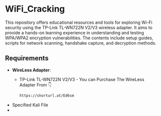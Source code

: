 # WiFi_Cracking
This repository offers educational resources and tools for exploring Wi-Fi security using the TP-Link TL-WN722N V2/V3 wireless adapter. It aims to provide a hands-on learning experience in understanding and testing WPA/WPA2 encryption vulnerabilities. The contents include setup guides, scripts for network scanning, handshake capture, and decryption methods.

## Requirements

- **WireLess Adapter**:
    - TP-Link TL-WN722N V2/V3 -
      You can Purchase The WireLess Adapter From 👇
      
      ```bash
      https://shorturl.at/Ed6sm
      
- Specified Kali File
- 
